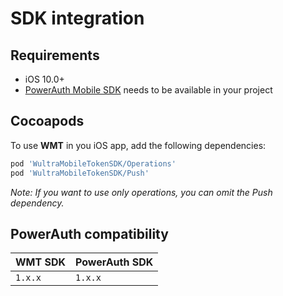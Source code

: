 # SDK integration

## Requirements

- iOS 10.0+
- [PowerAuth Mobile SDK](https://github.com/wultra/powerauth-mobile-sdk) needs to be available in your project 

## Cocoapods

To use **WMT** in you iOS app, add the following dependencies:

```rb
pod 'WultraMobileTokenSDK/Operations'
pod 'WultraMobileTokenSDK/Push'
```

_Note: If you want to use only operations, you can omit the Push dependency._

## PowerAuth compatibility

| WMT SDK | PowerAuth SDK |  
|---|---|
| `1.x.x` | `1.x.x` |
